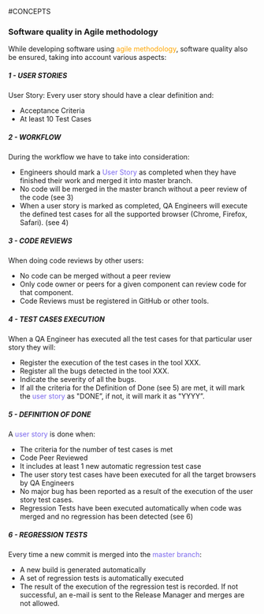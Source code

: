 #CONCEPTS 

### Software quality in Agile methodology

While developing software using <span style="color:orange;">agile methodology</span>, software quality also be ensured, taking into account various aspects: 

##### 1 - USER STORIES

User Story: Every user story should have a clear definition and:  
- Acceptance Criteria
- At least 10 Test Cases
##### 2 - WORKFLOW  

During the workflow we have to take into consideration: 
- Engineers should mark a <span style="color:MediumSlateBlue;">User Story</span> as completed when they have finished their work and merged it into master branch.
- No code will be merged in the master branch without a peer review of the code (see 3)
- When a user story is marked as completed, QA Engineers will execute the defined test cases for all the supported browser (Chrome, Firefox, Safari). (see 4)

##### 3 - CODE REVIEWS

When doing code reviews by other users: 
- No code can be merged without a peer review
- Only code owner or peers for a given component can review code for that component. 
- Code Reviews must be registered in GitHub or other tools. 

##### 4 - TEST CASES EXECUTION  

When a QA Engineer has executed all the test cases for that particular user story they will:  

- Register the execution of the test cases in the tool XXX.
- Register all the bugs detected in the tool XXX.
- Indicate the severity of all the bugs.
- If all the criteria for the Definition of Done (see 5) are met, it will mark the <span style="color:MediumSlateBlue;">user story</span> as "DONE”, if not, it will mark it as "YYYY”.

##### 5 - DEFINITION OF DONE  

A <span style="color:MediumSlateBlue;">user story</span> is done when:  

- The criteria for the number of test cases is met    
- Code Peer Reviewed
- It includes at least 1 new automatic regression test case
- The user story test cases have been executed for all the target browsers by QA Engineers
- No major bug has been reported as a result of the execution of the user story test cases.
- Regression Tests have been executed automatically when code was merged and no regression has been detected (see 6) 
    

##### 6 - REGRESSION TESTS  

Every time a new commit is merged into the <span style="color:MediumSlateBlue;">master branch</span>:  

- A new build is generated automatically
- A set of regression tests is automatically executed
- The result of the execution of the regression test is recorded. If not successful, an e-mail is sent to the Release Manager and merges are not allowed.